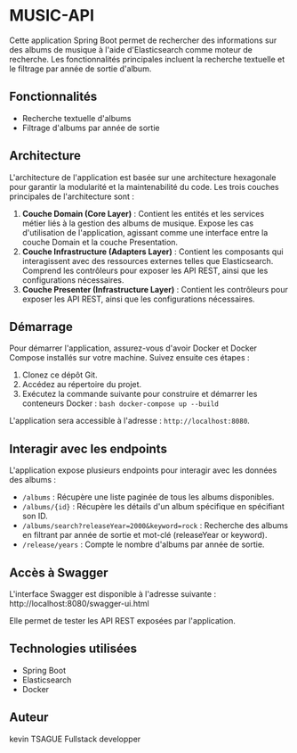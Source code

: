 # MUSIC-API

Cette application Spring Boot permet de rechercher des informations sur des albums de musique à l'aide d'Elasticsearch comme moteur de recherche. Les fonctionnalités principales incluent la recherche textuelle et le filtrage par année de sortie d'album.

## Fonctionnalités

- Recherche textuelle d'albums
- Filtrage d'albums par année de sortie

## Architecture

L'architecture de l'application est basée sur une architecture hexagonale pour garantir la modularité et la maintenabilité du code. Les trois couches principales de l'architecture sont :

1. **Couche Domain (Core Layer)** : Contient les entités et les services métier liés à la gestion des albums de musique. Expose les cas d'utilisation de l'application, agissant comme une interface entre la couche Domain et la couche Presentation.
2. **Couche Infrastructure (Adapters Layer)** : Contient les composants qui interagissent avec des ressources externes telles que Elasticsearch. Comprend les contrôleurs pour exposer les API REST, ainsi que les configurations nécessaires.
3. **Couche Presenter (Infrastructure Layer)** : Contient les contrôleurs pour exposer les API REST, ainsi que les configurations nécessaires.

## Démarrage

Pour démarrer l'application, assurez-vous d'avoir Docker et Docker Compose installés sur votre machine. Suivez ensuite ces étapes :

1. Clonez ce dépôt Git.
2. Accédez au répertoire du projet.
3. Exécutez la commande suivante pour construire et démarrer les conteneurs Docker : 
```bash docker-compose up --build```

L'application sera accessible à l'adresse : `http://localhost:8080`.

## Interagir avec les endpoints

L'application expose plusieurs endpoints pour interagir avec les données des albums :

- `/albums` : Récupère une liste paginée de tous les albums disponibles.
- `/albums/{id}` : Récupère les détails d'un album spécifique en spécifiant son ID.
- `/albums/search?releaseYear=2000&keyword=rock` : Recherche des albums en filtrant par année de sortie et mot-clé (releaseYear or keyword).
- `/release/years` : Compte le nombre d'albums par année de sortie.

## Accès à Swagger

L'interface Swagger est disponible à l'adresse suivante : http://localhost:8080/swagger-ui.html


Elle permet de tester les API REST exposées par l'application.

## Technologies utilisées

- Spring Boot
- Elasticsearch
- Docker

## Auteur

kevin TSAGUE
Fullstack developper



